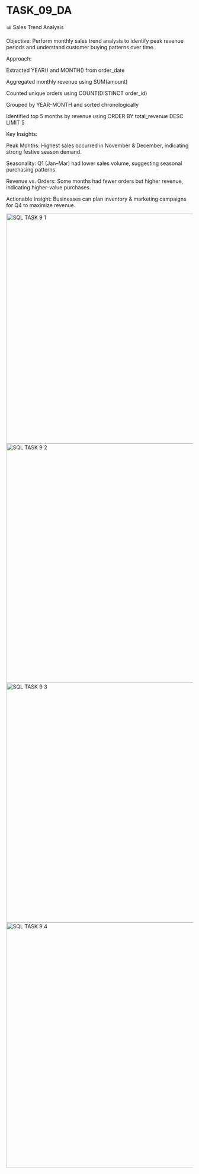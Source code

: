 # TASK_09_DA

📊 Sales Trend Analysis

Objective:
Perform monthly sales trend analysis to identify peak revenue periods and understand customer buying patterns over time.

Approach:

Extracted YEAR() and MONTH() from order_date

Aggregated monthly revenue using SUM(amount)

Counted unique orders using COUNT(DISTINCT order_id)

Grouped by YEAR-MONTH and sorted chronologically

Identified top 5 months by revenue using ORDER BY total_revenue DESC LIMIT 5

Key Insights:

Peak Months: Highest sales occurred in November & December, indicating strong festive season demand.

Seasonality: Q1 (Jan–Mar) had lower sales volume, suggesting seasonal purchasing patterns.

Revenue vs. Orders: Some months had fewer orders but higher revenue, indicating higher-value purchases.

Actionable Insight: Businesses can plan inventory & marketing campaigns for Q4 to maximize revenue.


<img width="732" height="620" alt="SQL TASK 9 1" src="https://github.com/user-attachments/assets/093d56d4-71f4-4534-abaf-dcba1138f139" />


<img width="931" height="645" alt="SQL TASK 9 2" src="https://github.com/user-attachments/assets/199ec0d0-dab6-4dab-af8c-318ab64ebc58" />


<img width="936" height="646" alt="SQL TASK 9 3" src="https://github.com/user-attachments/assets/125dbf6a-3668-44bb-899b-69058aa50787" />


<img width="1276" height="661" alt="SQL TASK 9 4" src="https://github.com/user-attachments/assets/a7aae08b-994d-483b-a1e1-6fdca45a0ad7" />





